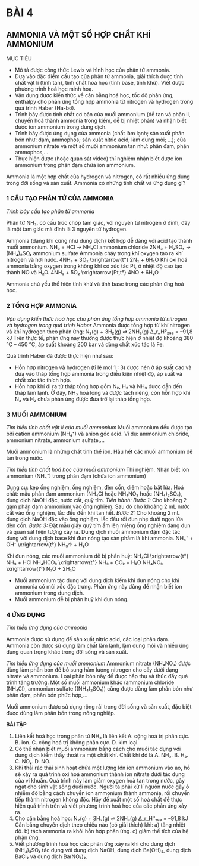# BÀI 4

## AMMONIA VÀ MỘT SỐ HỢP CHẤT KHÍ AMMONIUM

MỤC TIÊU
- Mô tả được công thức Lewis và hình học của phân tử ammonia.
- Dựa vào đặc điểm cấu tạo của phân tử ammonia, giải thích được tính chất vật lí (tính tan), tính chất hoá học (tính base, tính khử). Viết được phương trình hoá học minh hoạ.
- Vận dụng được kiến thức về cân bằng hoá học, tốc độ phản ứng, enthalpy cho phản ứng tổng hợp ammonia từ nitrogen và hydrogen trong quá trình Haber (Ha-bơ).
- Trình bày được tính chất cơ bản của muối ammonium (dễ tan và phân li, chuyển hoá thành ammonia trong kiềm, dễ bị nhiệt phân) và nhận biết được ion ammonium trong dung dịch.
- Trình bày được ứng dụng của ammonia (chất làm lạnh; sản xuất phân bón như: đạm, ammophos; sản xuất nitric acid; làm dung môi; ...); của ammonium nitrate và một số muối ammonium tan như: phân đạm, phân ammophos,...
- Thực hiện được (hoặc quan sát video) thí nghiệm nhận biết được ion ammonium trong phân đạm chứa ion ammonium.

Ammonia là một hợp chất của hydrogen và nitrogen, có rất nhiều ứng dụng trong đời sống và sản xuất. Ammonia có những tính chất và ứng dụng gì?

### 1 CẤU TẠO PHÂN TỬ CỦA AMMONIA

*Trình bày cấu tạo phân tử ammonia*

Phân tử NH₃, có cấu trúc chóp tam giác, với nguyên tử nitrogen ở đỉnh, đây là một tam giác mà đỉnh là 3 nguyên tử hydrogen.

Ammonia (dạng khí cũng như dung dịch) kết hợp dễ dàng với acid tạo thành muối ammonium.
NH₃ + HCl → NH₄Cl
              ammonium chloride
2NH₃ + H₂SO₄ → (NH₄)₂SO₄
               ammonium sulfate
Ammonia cháy trong khí oxygen tạo ra khí nitrogen và hơi nước.
4NH₃ + 3O₂ \xrightarrow{t°} 2N₂ + 6H₂O
Khi oxi hoá ammonia bằng oxygen trong không khí có xúc tác Pt, ở nhiệt độ cao tạo thành NO và H₂O.
4NH₃ + 5O₂ \xrightarrow{Pt,t°} 4NO + 6H₂O

Ammonia chủ yếu thể hiện tính khử và tính base trong các phản ứng hoá học.

### 2 TỔNG HỢP AMMONIA

*Vận dụng kiến thức hoá học cho phản ứng tổng hợp ammonia từ nitrogen và hydrogen trong quá trình Haber*
Ammonia được tổng hợp từ khí nitrogen và khí hydrogen theo phản ứng:
N₂(g) + 3H₂(g) ⇌ 2NH₃(g)     Δ_r_H⁰₂₉₈ = –91,8 kJ
Trên thực tế, phản ứng này thường được thực hiện ở nhiệt độ khoảng 380 °C – 450 °C, áp suất khoảng 200 bar và dùng chất xúc tác là Fe.

Quá trình Haber đã được thực hiện như sau:
- Hỗn hợp nitrogen và hydrogen (tỉ lệ mol 1 : 3) được nén ở áp suất cao và đưa vào tháp tổng hợp ammonia trong điều kiện nhiệt độ, áp suất và chất xúc tác thích hợp.
- Hỗn hợp khí đi ra từ tháp tổng hợp gồm N₂, H₂ và NH₃ được dẫn đến tháp làm lạnh. Ở đây, NH₃ hoá lỏng và được tách riêng, còn hỗn hợp khí N₂ và H₂ chưa phản ứng được đưa trở lại tháp tổng hợp.

### 3 MUỐI AMMONIUM

*Tìm hiểu tính chất vật lí của muối ammonium*
Muối ammonium đều được tạo bởi cation ammonium (NH₄⁺) và anion gốc acid. Ví dụ: ammonium chloride, ammonium nitrate, ammonium sulfate,...

Muối ammonium là những chất tinh thể ion. Hầu hết các muối ammonium dễ tan trong nước.

*Tìm hiểu tính chất hoá học của muối ammonium*
Thí nghiệm. Nhận biết ion ammonium (NH₄⁺) trong phân đạm (chứa ion ammonium)

Dụng cụ: kẹp ống nghiệm, ống nghiệm, đèn cồn, diêm hoặc bật lửa.
Hoá chất: mẫu phân đạm ammonium (NH₄Cl hoặc NH₄NO₃ hoặc (NH₄)₂SO₄), dung dịch NaOH đặc, nước cất, quỳ tím.
*Tiến hành:*
*Bước 1:* Cho khoảng 2 gam phân đạm ammonium vào ống nghiệm. Sau đó cho khoảng 2 mL nước cất vào ống nghiệm, lắc đều đến khi tan hết.
*Bước 2:* Cho khoảng 2 mL dung dịch NaOH đặc vào ống nghiệm, lắc đều rồi đun nhẹ dưới ngọn lửa đèn cồn.
*Bước 3:* Đặt mẫu giấy quỳ tím ẩm lên miệng ống nghiệm đang đun và quan sát hiện tượng xảy ra.
Dung dịch muối ammonium đậm đặc tác dụng với dung dịch base khi đun nóng tạo sản phẩm là khí ammonia.
NH₄⁺ + OH⁻ \xrightarrow{t°} NH₃↑ + H₂O

Khi đun nóng, các muối ammonium dễ bị phân huỷ:
NH₄Cl \xrightarrow{t°} NH₃ + HCl
NH₄HCO₃ \xrightarrow{t°} NH₃ + CO₂ + H₂O
NH₄NO₃ \xrightarrow{t°} N₂O + 2H₂O

- Muối ammonium tác dụng với dung dịch kiềm khi đun nóng cho khí ammonia có mùi xốc đặc trưng. Phản ứng này dùng để nhận biết ion ammonium trong dung dịch.
- Muối ammonium dễ bị phân huỷ khi đun nóng.

### 4 ỨNG DỤNG

*Tìm hiểu ứng dụng của ammonia*

Ammonia được sử dụng để sản xuất nitric acid, các loại phân đạm. Ammonia còn được sử dụng làm chất làm lạnh, làm dung môi và nhiều ứng dụng quan trọng khác trong đời sống và sản xuất.

*Tìm hiểu ứng dụng của muối ammonium*
Ammonium nitrate (NH₄NO₃) được dùng làm phân bón để bổ sung hàm lượng nitrogen cho cây dưới dạng nitrate và ammonium. Loại phân bón này để được hấp thụ và thúc đẩy quá trình tăng trưởng.
Một số muối ammonium khác (ammonium chloride (NH₄Cl), ammonium sulfate ((NH₄)₂SO₄)) cũng được dùng làm phân bón như phân đạm, phân bón phức hợp,...

Muối ammonium được sử dụng rộng rãi trong đời sống và sản xuất, đặc biệt được dùng làm phân bón trong nông nghiệp.

**BÀI TẬP**

1. Liên kết hoá học trong phân tử NH₃ là liên kết
   A. cộng hoá trị phân cực.       B. ion.
   C. cộng hoá trị không phân cực.   D. kim loại.
2. Có thể nhận biết muối ammonium bằng cách cho muối tác dụng với dung dịch kiềm thấy thoát ra một chất khí. Chất khí đó là
   A. NH₃.       B. H₂.       C. NO₂.       D. NO.
3. Khi thải rác thải sinh hoạt chứa một lượng lớn ion ammonium vào ao, hồ sẽ xảy ra quá trình oxi hoá ammonium thành ion nitrate dưới tác dụng của vi khuẩn. Quá trình này làm giảm oxygen hoà tan trong nước, gây ngạt cho sinh vật sống dưới nước. Người ta phải xử lí nguồn nước gây ô nhiễm đó bằng cách chuyển ion ammonium thành ammonia, rồi chuyển tiếp thành nitrogen không độc. Hãy đề xuất một số hoá chất để thực hiện quá trình trên và viết phương trình hoá học của các phản ứng xảy ra.
4. Cho cân bằng hoá học:
   N₂(g) + 3H₂(g) ⇌ 2NH₃(g)     Δ_r_H⁰₂₉₈ = –91,8 kJ
   Cân bằng chuyển dịch theo chiều nào (có giải thích) khi:
   a) tăng nhiệt độ.
   b) tách ammonia ra khỏi hỗn hợp phản ứng.
   c) giảm thể tích của hệ phản ứng.
5. Viết phương trình hoá học các phản ứng xảy ra khi cho dung dịch (NH₄)₂SO₄ tác dụng với dung dịch NaOH, dung dịch Ba(OH)₂, dung dịch BaCl₂ và dung dịch Ba(NO₃)₂.
